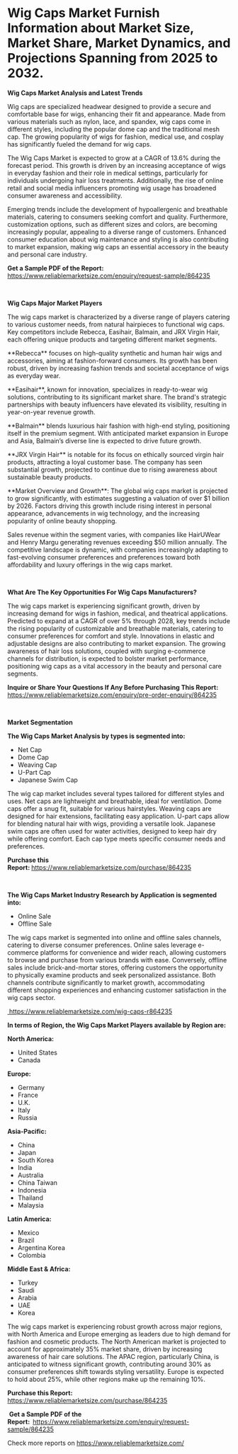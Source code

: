 <p><h1>Wig Caps Market Furnish Information about Market Size, Market Share, Market Dynamics, and Projections Spanning from 2025 to 2032.</h1></p><p><strong>Wig Caps Market Analysis and Latest Trends</strong></p>
<p><p>Wig caps are specialized headwear designed to provide a secure and comfortable base for wigs, enhancing their fit and appearance. Made from various materials such as nylon, lace, and spandex, wig caps come in different styles, including the popular dome cap and the traditional mesh cap. The growing popularity of wigs for fashion, medical use, and cosplay has significantly fueled the demand for wig caps.</p><p>The Wig Caps Market is expected to grow at a CAGR of 13.6% during the forecast period. This growth is driven by an increasing acceptance of wigs in everyday fashion and their role in medical settings, particularly for individuals undergoing hair loss treatments. Additionally, the rise of online retail and social media influencers promoting wig usage has broadened consumer awareness and accessibility.</p><p>Emerging trends include the development of hypoallergenic and breathable materials, catering to consumers seeking comfort and quality. Furthermore, customization options, such as different sizes and colors, are becoming increasingly popular, appealing to a diverse range of customers. Enhanced consumer education about wig maintenance and styling is also contributing to market expansion, making wig caps an essential accessory in the beauty and personal care industry.</p></p>
<p><strong>Get a Sample PDF of the Report:&nbsp;</strong> <a href="https://www.reliablemarketsize.com/enquiry/request-sample/864235?utm_campaign=2945&utm_medium=2&utm_source=Github&utm_content=ia&utm_term=05042025&utm_id=wig-caps">https://www.reliablemarketsize.com/enquiry/request-sample/864235</a></p>
<p>&nbsp;</p>
<p><strong>Wig Caps Major Market Players</strong></p>
<p><p>The wig caps market is characterized by a diverse range of players catering to various customer needs, from natural hairpieces to functional wig caps. Key competitors include Rebecca, Easihair, Balmain, and JRX Virgin Hair, each offering unique products and targeting different market segments.</p><p>**Rebecca** focuses on high-quality synthetic and human hair wigs and accessories, aiming at fashion-forward consumers. Its growth has been robust, driven by increasing fashion trends and societal acceptance of wigs as everyday wear. </p><p>**Easihair**, known for innovation, specializes in ready-to-wear wig solutions, contributing to its significant market share. The brand's strategic partnerships with beauty influencers have elevated its visibility, resulting in year-on-year revenue growth. </p><p>**Balmain** blends luxurious hair fashion with high-end styling, positioning itself in the premium segment. With anticipated market expansion in Europe and Asia, Balmain’s diverse line is expected to drive future growth.</p><p>**JRX Virgin Hair** is notable for its focus on ethically sourced virgin hair products, attracting a loyal customer base. The company has seen substantial growth, projected to continue due to rising awareness about sustainable beauty products.</p><p>**Market Overview and Growth**: The global wig caps market is projected to grow significantly, with estimates suggesting a valuation of over $1 billion by 2026. Factors driving this growth include rising interest in personal appearance, advancements in wig technology, and the increasing popularity of online beauty shopping.</p><p>Sales revenue within the segment varies, with companies like HairUWear and Henry Margu generating revenues exceeding $50 million annually. The competitive landscape is dynamic, with companies increasingly adapting to fast-evolving consumer preferences and preferences toward both affordability and luxury offerings in the wig caps market.</p></p>
<p>&nbsp;</p>
<p><strong>What Are The Key Opportunities For Wig Caps Manufacturers?</strong></p>
<p><p>The wig caps market is experiencing significant growth, driven by increasing demand for wigs in fashion, medical, and theatrical applications. Predicted to expand at a CAGR of over 5% through 2028, key trends include the rising popularity of customizable and breathable materials, catering to consumer preferences for comfort and style. Innovations in elastic and adjustable designs are also contributing to market expansion. The growing awareness of hair loss solutions, coupled with surging e-commerce channels for distribution, is expected to bolster market performance, positioning wig caps as a vital accessory in the beauty and personal care segments.</p></p>
<p><strong>Inquire or Share Your Questions If Any Before Purchasing This Report:</strong> <a href="https://www.reliablemarketsize.com/enquiry/pre-order-enquiry/864235?utm_campaign=2945&utm_medium=2&utm_source=Github&utm_content=ia&utm_term=05042025&utm_id=wig-caps">https://www.reliablemarketsize.com/enquiry/pre-order-enquiry/864235</a></p>
<p>&nbsp;</p>
<p><strong>Market Segmentation</strong></p>
<p><strong>The Wig Caps Market Analysis by types is segmented into:</strong></p>
<p><ul><li>Net Cap</li><li>Dome Cap</li><li>Weaving Cap</li><li>U-Part Cap</li><li>Japanese Swim Cap</li></ul></p>
<p><p>The wig cap market includes several types tailored for different styles and uses. Net caps are lightweight and breathable, ideal for ventilation. Dome caps offer a snug fit, suitable for various hairstyles. Weaving caps are designed for hair extensions, facilitating easy application. U-part caps allow for blending natural hair with wigs, providing a versatile look. Japanese swim caps are often used for water activities, designed to keep hair dry while offering comfort. Each cap type meets specific consumer needs and preferences.</p></p>
<p><strong>Purchase this Report:&nbsp;</strong><a href="https://www.reliablemarketsize.com/purchase/864235?utm_campaign=2945&utm_medium=2&utm_source=Github&utm_content=ia&utm_term=05042025&utm_id=wig-caps">https://www.reliablemarketsize.com/purchase/864235</a></p>
<p>&nbsp;</p>
<p><strong>The Wig Caps Market Industry Research by Application is segmented into:</strong></p>
<p><ul><li>Online Sale</li><li>Offline Sale</li></ul></p>
<p><p>The wig caps market is segmented into online and offline sales channels, catering to diverse consumer preferences. Online sales leverage e-commerce platforms for convenience and wider reach, allowing customers to browse and purchase from various brands with ease. Conversely, offline sales include brick-and-mortar stores, offering customers the opportunity to physically examine products and seek personalized assistance. Both channels contribute significantly to market growth, accommodating different shopping experiences and enhancing customer satisfaction in the wig caps sector.</p></p>
<p><a href="https://www.reliablemarketsize.com/wig-caps-r864235?utm_campaign=2945&utm_medium=2&utm_source=Github&utm_content=ia&utm_term=05042025&utm_id=wig-caps">&nbsp;https://www.reliablemarketsize.com/wig-caps-r864235</a></p>
<p><strong>In terms of Region, the Wig Caps Market Players available by Region are:</strong></p>
<p>
    <p> <strong> North America: </strong>
        <ul>
            <li>United States</li>
            <li>Canada</li>
        </ul>
        </p> 
    <p> <strong> Europe: </strong>
        <ul>
            <li>Germany</li>
            <li>France</li>
            <li>U.K.</li>
            <li>Italy</li>
            <li>Russia</li>
        </ul>
        </p> 
    <p> <strong> Asia-Pacific: </strong>
        <ul>
            <li>China</li>
            <li>Japan</li>
            <li>South Korea</li>
            <li>India</li>
            <li>Australia</li>
            <li>China Taiwan</li>
            <li>Indonesia</li>
            <li>Thailand</li>
            <li>Malaysia</li>
        </ul>
        </p> 
    <p> <strong> Latin America: </strong>
        <ul>
            <li>Mexico</li>
            <li>Brazil</li>
            <li>Argentina Korea</li>
            <li>Colombia</li>
        </ul>
        </p> 
    <p> <strong> Middle East & Africa: </strong>
        <ul>
            <li>Turkey</li>
            <li>Saudi</li>
            <li>Arabia</li>
            <li>UAE</li>
            <li>Korea</li>
        </ul>
    </p>
    </p>
<p><p>The wig caps market is experiencing robust growth across major regions, with North America and Europe emerging as leaders due to high demand for fashion and cosmetic products. The North American market is projected to account for approximately 35% market share, driven by increasing awareness of hair care solutions. The APAC region, particularly China, is anticipated to witness significant growth, contributing around 30% as consumer preferences shift towards styling versatility. Europe is expected to hold about 25%, while other regions make up the remaining 10%.</p></p>
<p><strong>Purchase this Report: </strong><a href="https://www.reliablemarketsize.com/purchase/864235?utm_campaign=2945&utm_medium=2&utm_source=Github&utm_content=ia&utm_term=05042025&utm_id=wig-caps">https://www.reliablemarketsize.com/purchase/864235</a></p>
<p>&nbsp;<strong>Get a Sample PDF of the Report:&nbsp;&nbsp;</strong><a href="https://www.reliablemarketsize.com/enquiry/request-sample/864235?utm_campaign=2945&utm_medium=2&utm_source=Github&utm_content=ia&utm_term=05042025&utm_id=wig-caps">https://www.reliablemarketsize.com/enquiry/request-sample/864235</a></p>
<p><strong></strong></p>
<p>Check more reports on <a href="https://www.reliablemarketsize.com/?utm_campaign=2945&utm_medium=2&utm_source=Github&utm_content=ia&utm_term=05042025&utm_id=wig-caps">https://www.reliablemarketsize.com/</a></p>